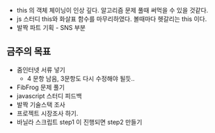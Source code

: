 - this 의 객체 체이닝이 인상 깊다. 알고리즘 문제 풀때 써먹을 수 있을 것같다.
- js 스터디 this와 화살표 함수를 마무리하였다. 볼때마다 헷갈리는 this 이다.
- 발짝 파트 기획 - SNS 부분 

## 금주의 목표
- 줌인터넷 서류 넣기
    - 4 문항 남음, 3문항도 다시 수정해야 될듯.. 
- FibFrog 문제 풀기
- javascript 스터디 피드백
- 발짝 기술스택 조사
- 프로젝트 시장조사 하기.
- 바닐라 스크립트 step1 이 진행되면 step2 만들기